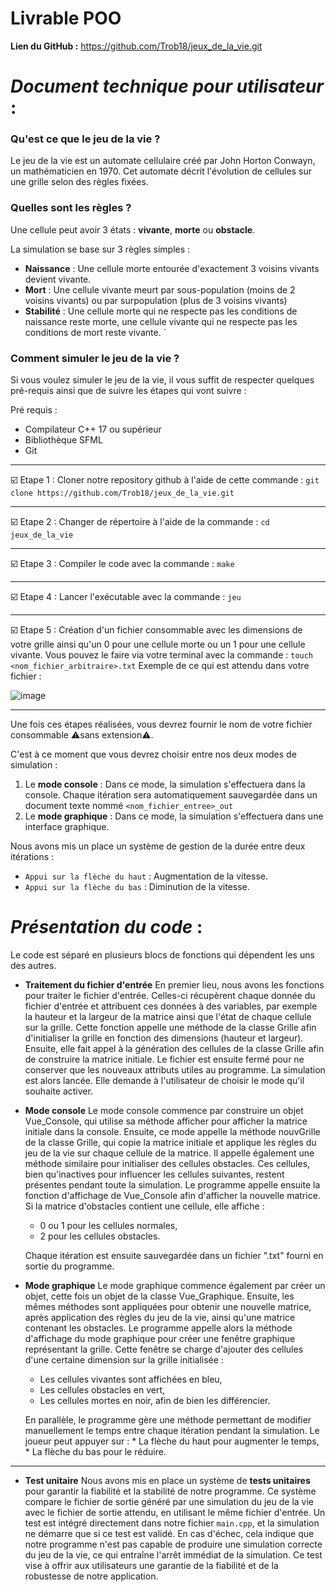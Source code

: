 # Livrable POO

**Lien du GitHub :** https://github.com/Trob18/jeux_de_la_vie.git


# _Document technique pour utilisateur_ : 

### Qu'est ce que le jeu de la vie ?
Le jeu de la vie est un automate cellulaire créé par John Horton Conwayn, un mathématicien en 1970. Cet automate décrit l'évolution de cellules sur une grille selon des règles fixées.

### Quelles sont les règles ?

Une cellule peut avoir 3 états : **vivante**, **morte** ou **obstacle**.

La simulation se base sur 3 règles simples : 
-    **Naissance** : Une cellule morte entourée d'exactement 3 voisins vivants devient vivante.
-    **Mort** : Une cellule vivante meurt par sous-population (moins de 2 voisins vivants) ou par surpopulation (plus de 3 voisins vivants)
-    **Stabilité** : Une cellule morte qui ne respecte pas les conditions de naissance reste morte, une cellule vivante qui ne respecte pas les conditions de mort reste vivante.
`
### Comment simuler le jeu de la vie ?
Si vous voulez simuler le jeu de la vie, il vous suffit de respecter quelques pré-requis ainsi que de suivre les étapes qui vont suivre : 

Pré requis : 
- Compilateur C++ 17 ou supérieur
- Bibliothèque SFML
- Git 

--- 

:ballot_box_with_check: Etape 1 : Cloner notre repository github à l'aide de cette commande :
`git clone https://github.com/Trob18/jeux_de_la_vie.git`

---

:ballot_box_with_check: Etape 2 : Changer de répertoire à l'aide de la commande :
`cd jeux_de_la_vie`

---
:ballot_box_with_check: Etape 3 : Compiler le code avec la commande : 
`make`

---
:ballot_box_with_check: Etape 4 : Lancer l'exécutable avec la commande :
`jeu`

---
:ballot_box_with_check: Etape 5 : Création d'un fichier consommable avec les dimensions de votre grille ainsi qu'un 0 pour une cellule morte ou un 1 pour une cellule vivante. 
Vous pouvez le faire via votre terminal avec la commande :
`touch <nom_fichier_arbitraire>.txt`
Exemple de ce qui est attendu dans votre fichier : 

![image](https://github.com/user-attachments/assets/aebf96d9-1dd3-4a66-a1d7-db603c8addeb)


---

Une fois ces étapes réalisées, vous devrez fournir le nom de votre fichier consommable :warning:sans extension:warning:.

C'est à ce moment que vous devrez choisir entre nos deux modes de simulation : 
1. Le **mode console** : Dans ce mode, la simulation s'effectuera dans la console. Chaque itération sera automatiquement sauvegardée dans un document texte nommé `<nom_fichier_entree>_out`
2. Le **mode graphique** : Dans ce mode, la simulation s'effectuera dans une interface graphique.


Nous avons mis un place un système de gestion de la durée entre deux itérations :

-    `Appui sur la flèche du haut` : Augmentation de la vitesse.
-    `Appui sur la flèche du bas` : Diminution de la vitesse.




# _Présentation du code_ : 

Le code est séparé en plusieurs blocs de fonctions qui dépendent les uns des autres.

* **Traitement du fichier d'entrée**
En premier lieu, nous avons les fonctions pour traiter le fichier d'entrée. Celles-ci récupèrent chaque donnée du fichier d'entrée et attribuent ces données à des variables, par exemple la hauteur et la largeur de la matrice ainsi que l'état de chaque cellule sur la grille.
Cette fonction appelle une méthode de la classe Grille afin d'initialiser la grille en fonction des dimensions (hauteur et largeur).
Ensuite, elle fait appel à la génération des cellules de la classe Grille afin de construire la matrice initiale.
Le fichier est ensuite fermé pour ne conserver que les nouveaux attributs utiles au programme.
La simulation est alors lancée. Elle demande à l'utilisateur de choisir le mode qu'il souhaite activer.

* **Mode console**
Le mode console commence par construire un objet Vue_Console, qui utilise sa méthode afficher pour afficher la matrice initiale dans la console. Ensuite, ce mode appelle la méthode nouvGrille de la classe Grille, qui copie la matrice initiale et applique les règles du jeu de la vie sur chaque cellule de la matrice.
Il appelle également une méthode similaire pour initialiser des cellules obstacles. Ces cellules, bien qu'inactives pour influencer les cellules suivantes, restent présentes pendant toute la simulation.
Le programme appelle ensuite la fonction d'affichage de Vue_Console afin d'afficher la nouvelle matrice. Si la matrice d'obstacles contient une cellule, elle affiche :
    * 0 ou 1 pour les cellules normales,
    * 2 pour les cellules obstacles.

    Chaque itération est ensuite sauvegardée dans un fichier ".txt" fourni en sortie du programme.

* **Mode graphique**
Le mode graphique commence également par créer un objet, cette fois un objet de la classe Vue_Graphique. Ensuite, les mêmes méthodes sont appliquées pour obtenir une nouvelle matrice, après application des règles du jeu de la vie, ainsi qu'une matrice contenant les obstacles.
Le programme appelle alors la méthode d'affichage du mode graphique pour créer une fenêtre graphique représentant la grille. Cette fenêtre se charge d'ajouter des cellules d'une certaine dimension sur la grille initialisée :
    * Les cellules vivantes sont affichées en bleu,
    * Les cellules obstacles en vert,
    * Les cellules mortes en noir, afin de bien les différencier.
    
    En parallèle, le programme gère une méthode permettant de modifier manuellement le temps entre chaque itération pendant la simulation. Le joueur peut appuyer sur :
        * La flèche du haut pour augmenter le temps,
        * La flèche du bas pour le réduire.

---

* **Test unitaire**
Nous avons mis en place un système de **tests unitaires** pour garantir la fiabilité et la stabilité de notre programme. Ce système compare le fichier de sortie généré par une simulation du jeu de la vie avec le fichier de sortie attendu, en utilisant le même fichier d'entrée. Un test est intégré directement dans notre fichier `main.cpp`, et la simulation ne démarre que si ce test est validé. En cas d'échec, cela indique que notre programme n'est pas capable de produire une simulation correcte du jeu de la vie, ce qui entraîne l'arrêt immédiat de la simulation. Ce test vise à offrir aux utilisateurs une garantie de la fiabilité et de la robustesse de notre application.






























